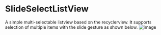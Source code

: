 # SlideSelectListView
A simple multi-selectable listview based on the recyclerview.
It supports selection of multiple items with the slide gesture as shown below.
![image](https://github.com/MWang1991/SlideSelectListView/blob/master/Demo.gif ) 

